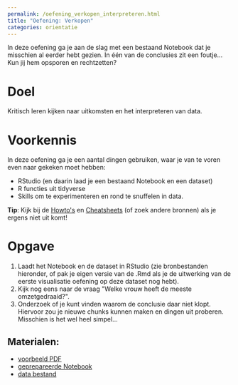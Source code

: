 ```yaml
---
permalink: /oefening_verkopen_interpreteren.html
title: "Oefening: Verkopen"
categories: orientatie
---
```


In deze oefening ga je aan de slag met een bestaand Notebook dat je misschien al eerder hebt gezien. In één van de conclusies zit een foutje... Kun jij hem opsporen en rechtzetten?

# Doel
Kritisch leren kijken naar uitkomsten en het interpreteren van data.

# Voorkennis
In deze oefening ga je een aantal dingen gebruiken, waar je van te voren even naar gekeken moet hebben:
- RStudio (en daarin laad je een bestaand Notebook en een dataset)
- R functies uit tidyverse
- Skills om te experimenteren en rond te snuffelen in data.

**Tip**: Kijk bij de [Howto's](index_howtos) en [Cheatsheets](index_cheetsheets) (of zoek andere bronnen) als je ergens niet uit komt!

# Opgave
1. Laadt het Notebook en de dataset in RStudio (zie bronbestanden hieronder, of pak je eigen versie van de .Rmd als je de uitwerking van de eerste visualisatie oefening op deze dataset nog hebt).
2. Kijk nog eens naar de vraag "Welke vrouw heeft de meeste omzetgedraaid?".
3. Onderzoek of je kunt vinden waarom de conclusie daar niet klopt. Hiervoor zou je nieuwe chunks kunnen maken en dingen uit proberen. Misschien is het wel heel simpel... 


## Materialen:
- [voorbeeld PDF](/assets/file/Oefening_Verkopen_Visualiseren.pdf)
- [geprepareerde Notebook](assets/file/Oefening_Verkopen_Visualiseren.Rmd)
- [data bestand](/assets/file/dataset_verkopen.xlsx)
